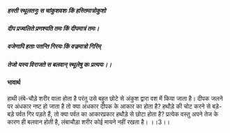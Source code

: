##### हस्ती स्थूलतनुः स चांकुशवशः किं हस्तिमात्रोकुशो
##### दीप प्रज्वलिते प्रणश्यति तमः किं दीपमात्रं तमः। 
##### वजेणापि हताः पतन्ति गिरयः किं वज्रमात्रो गिरिम्
##### तेजो यस्य विराजते स बलवान् स्थूलेषु कः प्रत्ययः।।  

#### भावार्थ

हाथी लंबे-चौड़े शरीर वाला होता है परंतु उसे बहुत छोटे से अंकुश द्वारा वश में किया जाता है। दीपक जलने पर अंधकार नष्ट हो जाता है तो क्या अंधकार दीपक के आकार का होता है? हथौड़े की चोट करने से बड़े-बड़े पर्वत गिर पड़ते हैं, तो क्या पर्वत का आकारप्रकार हथौड़े से छोटा होता है? प्रत्येक वस्तु अपने तेज के कारण ही बलवान होती है, लंबाचौड़ा शरीर कोई मायने नहीं रखता है। ।।3।।